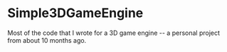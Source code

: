 # Simple3DGameEngine
Most of the code that I wrote for a 3D game engine -- a personal project from about 10 months ago.
